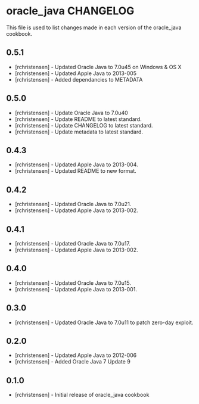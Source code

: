 oracle_java CHANGELOG
=====================

This file is used to list changes made in each version of the oracle_java cookbook.

0.5.1
-----
- [rchristensen] - Updated Oracle Java to 7.0u45 on Windows & OS X
- [rchristensen] - Updated Apple Java to 2013-005
- [rchristensen] - Added dependancies to METADATA

0.5.0
-----
- [rchristensen] - Update Oracle Java to 7.0u40
- [rchristensen] - Update README to latest standard.
- [rchristensen] - Update CHANGELOG to latest standard.
- [rchristensen] - Update metadata to latest standard.

0.4.3 
-----
- [rchristensen] - Updated Apple Java to 2013-004.
- [rchristensen] - Updated README to new format.

0.4.2
-----
- [rchristensen] - Updated Oracle Java to 7.0u21.
- [rchristensen] - Updated Apple Java to 2013-002.

0.4.1
-----
- [rchristensen] - Updated Oracle Java to 7.0u17.
- [rchristensen] - Updated Apple Java to 2013-002.

0.4.0
-----

- [rchristensen] - Updated Oracle Java to 7.0u15.
- [rchristensen] - Updated Apple Java to 2013-001.

0.3.0 
-----
- [rchristensen] - Updated Oracle Java to 7.0u11 to patch zero-day exploit.

0.2.0
-----
- [rchristensen] - Updated Apple Java to 2012-006
- [rchristensen] - Added Oracle Java 7 Update 9

0.1.0
-----
- [rchristensen] - Initial release of oracle_java cookbook